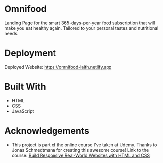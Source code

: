 # Omnifood
Landing Page for the smart 365-days-per-year food subscription that will make you eat healthy again. Tailored to your personal tastes and nutritional needs.
# Deployment
Deployed Website: https://omnifood-laith.netlify.app
# Built With
* HTML
* CSS
* JavaScript
# Acknowledgements
* This project is part of the online course I've taken at Udemy. Thanks to Jonas Schmedtmann for creating this awesome course! Link to the course: [Build Responsive Real-World Websites with HTML and CSS](https://www.udemy.com/course/design-and-develop-a-killer-website-with-html5-and-css3/)

